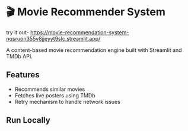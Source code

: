 # 🎬 Movie Recommender System

try it out- https://movie-recommendation-system-nqsruon355v8jjeyyt9slc.streamlit.app/

A content-based movie recommendation engine built with Streamlit and TMDb API.

## Features
- Recommends similar movies
- Fetches live posters using TMDb
- Retry mechanism to handle network issues

## Run Locally

